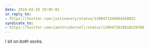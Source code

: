 ```yaml
---
date: 2019-02-26 19:05:01
in_reply_to:
- https://twitter.com/justinavery/status/1100471344964268032
syndicate_to:
- https://twitter.com/iamchrisburnell/status/1100471819818229760
---
```


I sit on *both* socks.
